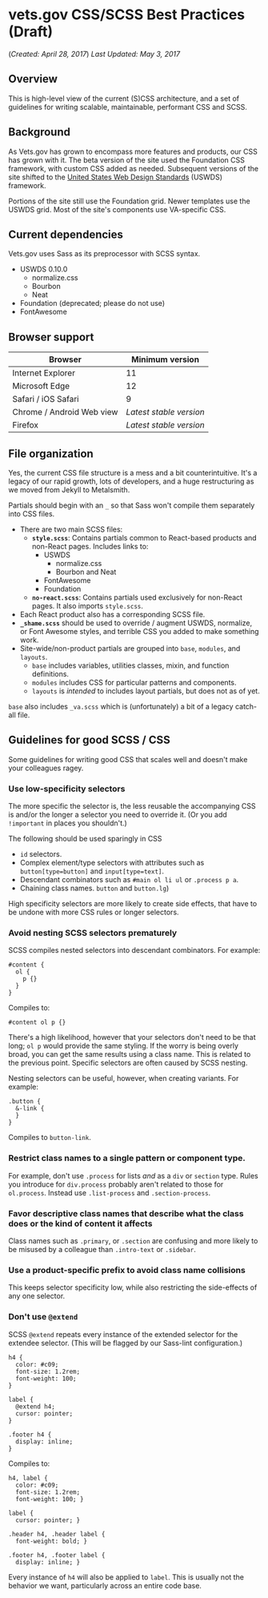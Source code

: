 # vets.gov CSS/SCSS Best Practices (Draft)

(_Created: April 28, 2017_)
_Last Updated: May 3, 2017_


## Overview

This is high-level view of the current (S)CSS architecture, and a set of guidelines for writing scalable, maintainable, performant CSS and SCSS.

## Background

As Vets.gov has grown to encompass more features and products, our CSS has grown with it. The beta version of the site used the Foundation CSS framework, with custom CSS added as needed. Subsequent versions of the site shifted to the [United States Web Design Standards](https://standards.usa.gov) (USWDS) framework. 

Portions of the site still use the Foundation grid. Newer templates use the USWDS grid. Most of the site's components use VA-specific CSS.

## Current dependencies

Vets.gov uses Sass as its preprocessor with SCSS syntax.

- USWDS 0.10.0
    - normalize.css
    - Bourbon 
    - Neat
- Foundation (deprecated; please do not use)
- FontAwesome

## Browser support

| Browser | Minimum version  |
|---------|------------------|
| Internet Explorer | 11 |
| Microsoft Edge    | 12 |
| Safari / iOS Safari |  9 |
| Chrome / Android Web view | _Latest stable version_ |
| Firefox           | _Latest stable version_ |

## File organization

Yes, the current CSS file structure is a mess and a bit counterintuitive. It's a legacy of our rapid growth, lots of developers, and a huge restructuring as we moved from Jekyll to Metalsmith.

Partials should begin with an `_` so that Sass won't compile them separately into CSS files.

- There are two main SCSS files:
    - **`style.scss`**: Contains partials common to React-based products and non-React pages. Includes links to:
        - USWDS
            -  normalize.css
            -  Bourbon and Neat
        - FontAwesome
        - Foundation
    - **`no-react.scss`**: Contains partials used exclusively for non-React pages. It also imports `style.scss`.
- Each React product also has a corresponding SCSS file.
- **`_shame.scss`** should be used to override / augment USWDS, normalize, or Font Awesome styles, and terrible CSS you added to make something work.
- Site-wide/non-product partials are grouped into `base`, `modules`, and `layouts`.
    - `base` includes variables, utilities classes, mixin, and function definitions. 
    - `modules` includes CSS for particular patterns and components.
    - `layouts` is _intended_ to includes layout partials, but does not as of yet.

`base` also includes `_va.scss` which is (unfortunately) a bit of a legacy catch-all file.


## Guidelines for good SCSS / CSS

Some guidelines for writing good CSS that scales well and doesn't make your colleagues ragey.

### Use low-specificity selectors

The more specific the selector is, the less reusable the accompanying CSS is and/or the longer a selector you need to override it. (Or you add `!important` in places you shouldn't.) 

The following should be used sparingly in CSS

  - `id` selectors.
  - Complex element/type selectors with attributes such as `button[type=button]` and `input[type=text]`.
  - Descendant combinators such as `#main ol li ul` or `.process p a`.
  - Chaining class names. `button` and `button.lg`)

High specificity selectors are more likely to create side effects, that have to be undone with more CSS rules or longer selectors.

### Avoid nesting SCSS selectors prematurely

SCSS compiles nested selectors into descendant combinators. For example:

    #content {
      ol {
        p {}
      }
    }


Compiles to: 

    #content ol p {}

There's a high likelihood, however that your selectors don't need to be that long; `ol p` would provide the same styling. If the worry is being overly broad, you can get the same results using a class name. This is related to the previous point. Specific selectors are often caused by SCSS nesting. 


Nesting selectors can be useful, however, when creating variants. For example:

    .button {
      &-link {
      }
    }

Compiles to `button-link`.


### Restrict class names to a single pattern or component type. 

For example, don't use `.process` for lists _and_ as a `div` or `section` type. Rules you introduce for `div.process` probably aren't related to those for `ol.process`. Instead use `.list-process` and `.section-process`. 

### Favor descriptive class names that describe what the class does or the kind of content it affects

Class names such as `.primary`, or `.section` are confusing and more likely to be misused by a colleague than `.intro-text` or `.sidebar`. 

### Use a product-specific prefix to avoid class name collisions

This keeps selector specificity low, while also restricting the side-effects of any one selector.

### Don't use `@extend`

SCSS `@extend` repeats every instance of the extended selector for the extendee selector. (This will be flagged by our Sass-lint configuration.)

    h4 {
      color: #c09;
      font-size: 1.2rem;
      font-weight: 100;
    }
    
    label {
      @extend h4;
      cursor: pointer;
    }

    .footer h4 {
      display: inline;
    }

Compiles to: 

    h4, label {
      color: #c09;
      font-size: 1.2rem;
      font-weight: 100; }
    
    label {
      cursor: pointer; }
    
    .header h4, .header label {
      font-weight: bold; }
    
    .footer h4, .footer label {
      display: inline; }

Every instance of `h4` will also be applied to `label`. This is usually not the behavior we want, particularly across an entire code base. 
